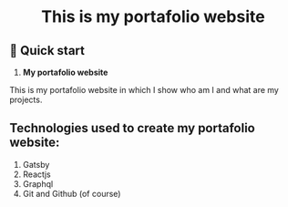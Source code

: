 

<h1 align="center">
  This is my portafolio website
</h1>


## 🚀 Quick start

1.  **My portafolio website**
<p>This is my portafolio website in which I show who am I and what are my projects.</p>

## Technologies used to create my portafolio website:
1. Gatsby
2. Reactjs
3. Graphql
4. Git and Github (of course)

  

